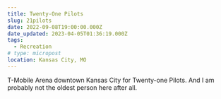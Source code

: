 ```yaml
---
title: Twenty-One Pilots
slug: 21pilots
date: 2022-09-08T19:00:00.000Z
date_updated: 2023-04-05T01:36:19.000Z
tags: 
  - Recreation
# type: micropost
location: Kansas City, MO
---
```


T-Mobile Arena downtown Kansas City for Twenty-one Pilots. And I am probably not the oldest person here after all.
